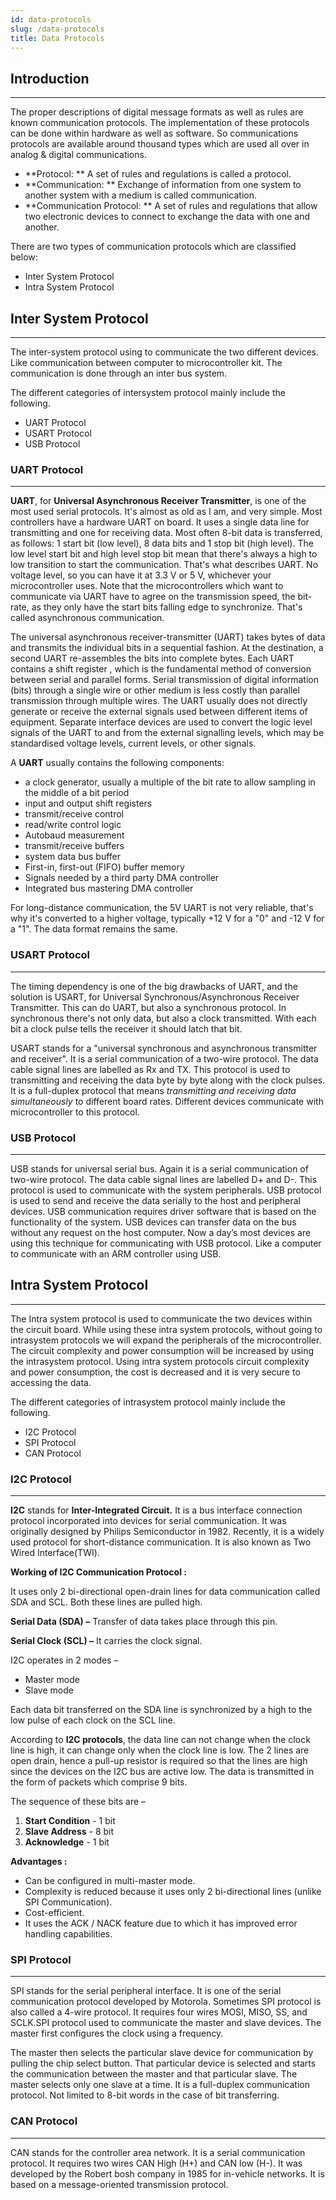 ```yaml
---
id: data-protocols
slug: /data-protocols
title: Data Protocols
---
```


## Introduction
----

The proper descriptions of digital message formats as well as rules are known
communication protocols. The implementation of these protocols can be done
within hardware as well as software. So communications protocols are available
around thousand types which are used all over in analog & digital
communications.

- **Protocol: ** A set of rules and regulations is called a protocol.
- **Communication: ** Exchange of information from one system to another system
  with a medium is called communication.
- **Communication Protocol: ** A set of rules and regulations that allow two
  electronic devices to connect to exchange the data with one and another.

There are two types of communication protocols which are classified below:

- Inter System Protocol
- Intra System Protocol

## Inter System Protocol
----

The inter-system protocol using to communicate the two different devices. Like
communication between computer to microcontroller kit. The communication is done
through an inter bus system.

The different categories of intersystem protocol mainly include the following.

- UART Protocol
- USART Protocol
- USB Protocol

### UART Protocol
----

**UART**, for **Universal Asynchronous Receiver Transmitter**, is one of the
most used serial protocols. It's almost as old as I am, and very simple. Most
controllers have a hardware UART on board. It uses a single data line for
transmitting and one for receiving data. Most often 8-bit data is transferred,
as follows: 1 start bit (low level), 8 data bits and 1 stop bit (high level).
The low level start bit and high level stop bit mean that there's always a high
to low transition to start the communication. That's what describes UART. No
voltage level, so you can have it at 3.3 V or 5 V, whichever your
microcontroller uses. Note that the microcontrollers which want to communicate
via UART have to agree on the transmission speed, the bit-rate, as they only
have the start bits falling edge to synchronize. That's called asynchronous
communication.

The universal asynchronous receiver-transmitter (UART) takes bytes of data and
transmits the individual bits in a sequential fashion. At the destination, a
second UART re-assembles the bits into complete bytes. Each UART contains a
shift register , which is the fundamental method of conversion between serial
and parallel forms. Serial transmission of digital information (bits) through a
single wire or other medium is less costly than parallel transmission through
multiple wires. The UART usually does not directly generate or receive the
external signals used between different items of equipment. Separate interface
devices are used to convert the logic level signals of the UART to and from the
external signalling levels, which may be standardised voltage levels, current
levels, or other signals.

A **UART** usually contains the following components:

- a clock generator, usually a multiple of the bit rate to allow sampling in the
  middle of a bit period
- input and output shift registers
- transmit/receive control
- read/write control logic
- Autobaud measurement
- transmit/receive buffers
- system data bus buffer
- First-in, first-out (FIFO) buffer memory
- Signals needed by a third party DMA controller
- Integrated bus mastering DMA controller

For long-distance communication, the 5V UART is not very reliable, that's why
it's converted to a higher voltage, typically +12 V for a "0" and -12 V for a
"1". The data format remains the same.

### USART Protocol
----
The timing dependency is one of the big drawbacks of UART, and the solution is
USART, for Universal Synchronous/Asynchronous Receiver Transmitter. This can do
UART, but also a synchronous protocol. In synchronous there's not only data, but
also a clock transmitted. With each bit a clock pulse tells the receiver it
should latch that bit.

USART stands for a "universal synchronous and asynchronous transmitter and
receiver". It is a serial communication of a two-wire protocol. The data cable
signal lines are labelled as Rx and TX. This protocol is used to transmitting
and receiving the data byte by byte along with the clock pulses. It is a
full-duplex protocol that means _transmitting and receiving data simultaneously_
to different board rates. Different devices communicate with microcontroller to
this protocol.

### USB Protocol
----

USB stands for universal serial bus. Again it is a serial communication of
two-wire protocol. The data cable signal lines are labelled D+ and D-. This
protocol is used to communicate with the system peripherals. USB protocol is
used to send and receive the data serially to the host and peripheral devices.
USB communication requires driver software that is based on the functionality of
the system. USB devices can transfer data on the bus without any request on the
host computer. Now a day’s most devices are using this technique for
communicating with USB protocol. Like a computer to communicate with an ARM
controller using USB.

## Intra System Protocol
----

The Intra system protocol is used to communicate the two devices within the
circuit board. While using these intra system protocols, without going to
intrasystem protocols we will expand the peripherals of the microcontroller. The
circuit complexity and power consumption will be increased by using the
intrasystem protocol. Using intra system protocols circuit complexity and power
consumption, the cost is decreased and it is very secure to accessing the data.

The different categories of intrasystem protocol mainly include the following.

- I2C Protocol
- SPI Protocol
- CAN Protocol

### I2C Protocol
----

**I2C** stands for **Inter-Integrated Circuit.** It is a bus interface
connection protocol incorporated into devices for serial communication. It was
originally designed by Philips Semiconductor in 1982. Recently, it is a widely
used protocol for short-distance communication. It is also known as Two Wired
Interface(TWI).

**Working of I2C Communication Protocol :**

It uses only 2 bi-directional open-drain lines for data communication called SDA
and SCL. Both these lines are pulled high.

**Serial Data (SDA) –** Transfer of data takes place through this pin.

**Serial Clock (SCL) –** It carries the clock signal.

I2C operates in 2 modes –

- Master mode
- Slave mode

Each data bit transferred on the SDA line is synchronized by a high to the low
pulse of each clock on the SCL line.

According to **I2C protocols**, the data line can not change when the clock line
is high, it can change only when the clock line is low. The 2 lines are open
drain, hence a pull-up resistor is required so that the lines are high since the
devices on the I2C bus are active low. The data is transmitted in the form of
packets which comprise 9 bits.

The sequence of these bits are –

1. **Start Condition** - 1 bit
2. **Slave Address** - 8 bit
3. **Acknowledge** - 1 bit

**Advantages :**

- Can be configured in multi-master mode.
- Complexity is reduced because it uses only 2 bi-directional lines (unlike SPI
  Communication).
- Cost-efficient.
- It uses the ACK / NACK feature due to which it has improved error handling
  capabilities.

### SPI Protocol
----

SPI stands for the serial peripheral interface. It is one of the serial
communication protocol developed by Motorola. Sometimes SPI protocol is also
called a 4-wire protocol. It requires four wires MOSI, MISO, SS, and SCLK.SPI
protocol used to communicate the master and slave devices. The master first
configures the clock using a frequency.

The master then selects the particular slave device for communication by pulling
the chip select button. That particular device is selected and starts the
communication between the master and that particular slave. The master selects
only one slave at a time. It is a full-duplex communication protocol. Not
limited to 8-bit words in the case of bit transferring.

### CAN Protocol
----

CAN stands for the controller area network. It is a serial communication
protocol. It requires two wires CAN High (H+) and CAN low (H-). It was developed
by the Robert bosh company in 1985 for in-vehicle networks. It is based on a
message-oriented transmission protocol.
